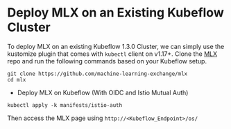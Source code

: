 # Deploy MLX on an Existing Kubeflow Cluster

To deploy MLX on an existing Kubeflow 1.3.0 Cluster, we can simply use the kustomize plugin that comes with `kubectl` client on v1.17+. Clone the [MLX](https://github.com/machine-learning-exchange/mlx) repo and run the following commands based on your Kubeflow setup.

```shell
git clone https://github.com/machine-learning-exchange/mlx
cd mlx
```

- Deploy MLX on Kubeflow (With OIDC and Istio Mutual Auth)
```shell
kubectl apply -k manifests/istio-auth
```

Then access the MLX page using `http://<Kubeflow_Endpoint>/os/`
